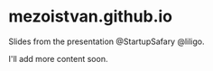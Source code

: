 # mezoistvan.github.io

Slides from the presentation @StartupSafary @liligo.

I'll add more content soon.
